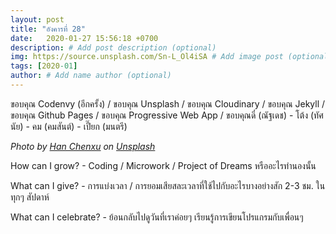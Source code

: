 ```yaml
---
layout: post
title: "อังคารที่ 28"
date:   2020-01-27 15:56:18 +0700
description: # Add post description (optional)
img: https://source.unsplash.com/Sn-L_Ol4iSA # Add image post (optional)
tags: [2020-01]
author: # Add name author (optional)
---
```

ขอบคุณ Codenvy (อีกครั้ง) / ขอบคุณ Unsplash / ขอบคุณ Cloudinary / ขอบคุณ Jekyll / ขอบคุณ Github Pages / ขอบคุณ Progressive Web App / ขอบคุณดี๋ (ณัฐเดช) - โต้ง (ทัศนัย) - คม (คมสันต์) - เปี๊ยก (มนตรี)

*Photo by [Han Chenxu](https://unsplash.com/@hanchenxu) on [Unsplash](https://unsplash.com)*

<i class="fa fa-child" style="color:plum"></i>

How can I grow? - Coding / Microwork / Project of Dreams หรืออะไรทำนองนั้น

What can I give? - การแบ่งเวลา / การยอมเสียสละเวลาที่ใช้ไปกับอะไรบางอย่างสัก 2-3 ชม. ในทุกๆ สัปดาห์

What can I celebrate? - ย้อนกลับไปดูวันที่เราค่อยๆ เรียนรู้การเขียนโปรแกรมกับเพื่อนๆ
